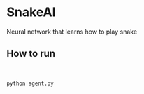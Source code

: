 # SnakeAI
Neural network that learns how to play snake<br>
<h2>How to run</h2><br>


```python agent.py```
